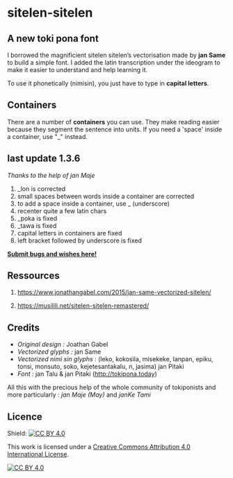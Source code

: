 # sitelen-sitelen

## A new toki pona font

I borrowed the magnificient sitelen sitelen’s vectorisation made by **jan Same** to build a simple font. I added the latin transcription under the ideogram to make it easier to understand and help learning it.

To use it phonetically (nimisin), you just have to type in **capital letters**.

## Containers

There are a number of **containers** you can use. They make reading easier because they segment the sentence into units. If you need a 'space' inside a container, use "_" instead.

## last update 1.3.6
*Thanks to the help of jan Maje*
1. _lon is corrected
2. small spaces between words inside a container are corrected
3. to add a space inside a container, use _ (underscore)
4. recenter quite a few latin chars
5. _poka is fixed
6. _tawa is fixed
7. capital letters in containers are fixed
8. left bracket followed by underscore is fixed

**[Submit bugs and wishes here!](https://github.com/tokipona-today/sitelen-sitelen)**

## Ressources

1. https://www.jonathangabel.com/2015/jan-same-vectorized-sitelen/

2. https://musilili.net/sitelen-sitelen-remastered/

## Credits

- *Original design :* Joathan Gabel
- *Vectorized glyphs :* jan Same
- *Vectorized nimi sin glyphs :* (leko, kokosila, misekeke, lanpan, epiku, tonsi, monsuto, soko, kejetesantakalu, n, jasima) jan Pitaki
- *Font :* jan Talu & jan Pitaki (http://tokipona.today)

All this with the precious help of the whole community of tokiponists and more particularly : *jan Maje (May)* and *janKe Tami*

## Licence

Shield: [![CC BY 4.0][cc-by-shield]][cc-by]

This work is licensed under a
[Creative Commons Attribution 4.0 International License][cc-by].

[![CC BY 4.0][cc-by-image]][cc-by]

[cc-by]: http://creativecommons.org/licenses/by/4.0/
[cc-by-image]: https://i.creativecommons.org/l/by/4.0/88x31.png
[cc-by-shield]: https://img.shields.io/badge/License-CC%20BY%204.0-lightgrey.svg
